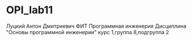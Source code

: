 # OPI_lab11
Луцкий
Антон
Дмитриевич
ФИТ
Программная инженерия
Дисциплина "Основы программной инженерии"
курс 1,группа 8,подгруппа 2

